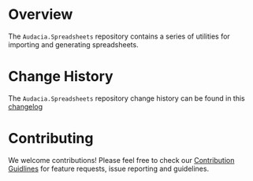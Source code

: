 # Overview

The `Audacia.Spreadsheets` repository contains a series of utilities for importing and generating spreadsheets.

# Change History
The `Audacia.Spreadsheets` repository change history can be found in this [changelog](./CHANGELOG.md)

# Contributing
We welcome contributions! Please feel free to check our [Contribution Guidlines](https://github.com/audaciaconsulting/.github/blob/main/CONTRIBUTING.md) for feature requests, issue reporting and guidelines.

